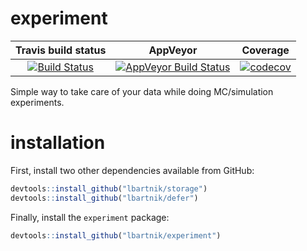 experiment
==========

| Travis build status   | AppVeyor | Coverage |
|:---------------------:|:--------:|:--------:|
| [![Build Status](https://travis-ci.org/lbartnik/experiment.svg?branch=master)](https://travis-ci.org/lbartnik/experiment) | [![AppVeyor Build Status](https://ci.appveyor.com/api/projects/status/github/lbartnik/experiment?branch=master&svg=true)](https://ci.appveyor.com/project/lbartnik/experiment) | [![codecov](https://codecov.io/gh/lbartnik/experiment/branch/master/graph/badge.svg)](https://codecov.io/gh/lbartnik/experiment)|

Simple way to take care of your data while doing MC/simulation experiments.


installation
============


First, install two other dependencies available from GitHub:

```r
devtools::install_github("lbartnik/storage")
devtools::install_github("lbartnik/defer")
```

Finally, install the `experiment` package:

```r
devtools::install_github("lbartnik/experiment")
```


